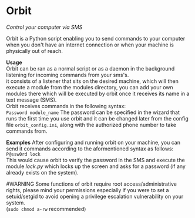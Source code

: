 # Orbit
_Control your computer via SMS_  
  
Orbit is a Python script enabling you to send commands to your computer when you don't have an internet connection or when your machine is physically out of reach.  
  
**Usage**  
Orbit can be ran as a normal script or as a daemon in the background listening for incoming commands from your sms's.  
it consists of a listener that sits on the desired machine, which will then execute a module from the modules directory, you can add your own modules there which will be executed by orbit once it receives its name in a text message (SMS).  
Orbit receives commands in the following syntax:  
`Password module_name`
The password can be specified in the wizard that runs the first time you use orbit and it can be changed later from the config file `orbit_config.ini`, along with the authorized phone number to take commands from.  

**Examples**
After configuring and running orbit on your machine, you can send it commands according to the aformentioned syntax as follows:  
`P@ssw0rd lock`  
This would cause orbit to verify the password in the SMS and execute the module *lock.py* which locks up the screen and asks for a password (if any already exists on the system).  
  
#WARNING
Some functions of orbit require root access/administrative rights, please mind your permissions especially if you were to set a setuid/setgid to avoid opening a privilege escalation vulnerability on your system.   
(`sudo chmod a-rw` recommended)

